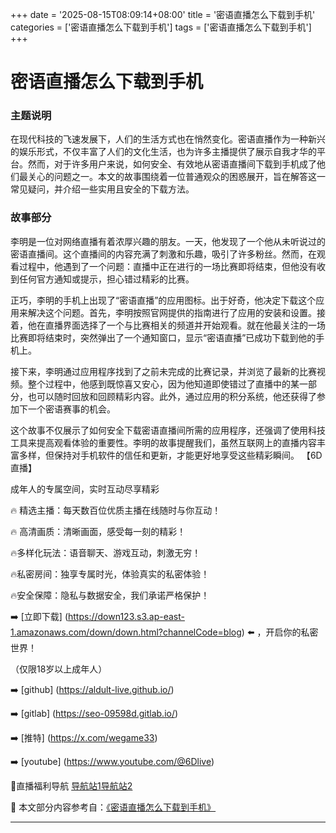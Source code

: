 +++
date = '2025-08-15T08:09:14+08:00'
title = '密语直播怎么下载到手机'
categories = ['密语直播怎么下载到手机']
tags = ['密语直播怎么下载到手机']
+++

# 密语直播怎么下载到手机

### 主题说明

在现代科技的飞速发展下，人们的生活方式也在悄然变化。密语直播作为一种新兴的娱乐形式，不仅丰富了人们的文化生活，也为许多主播提供了展示自我才华的平台。然而，对于许多用户来说，如何安全、有效地从密语直播间下载到手机成了他们最关心的问题之一。本文的故事围绕着一位普通观众的困惑展开，旨在解答这一常见疑问，并介绍一些实用且安全的下载方法。

### 故事部分

李明是一位对网络直播有着浓厚兴趣的朋友。一天，他发现了一个他从未听说过的密语直播间。这个直播间的内容充满了刺激和乐趣，吸引了许多粉丝。然而，在观看过程中，他遇到了一个问题：直播中正在进行的一场比赛即将结束，但他没有收到任何官方通知或提示，担心错过精彩的比赛。

正巧，李明的手机上出现了“密语直播”的应用图标。出于好奇，他决定下载这个应用来解决这个问题。首先，李明按照官网提供的指南进行了应用的安装和设置。接着，他在直播界面选择了一个与比赛相关的频道并开始观看。就在他最关注的一场比赛即将结束时，突然弹出了一个通知窗口，显示“密语直播”已成功下载到他的手机上。

接下来，李明通过应用程序找到了之前未完成的比赛记录，并浏览了最新的比赛视频。整个过程中，他感到既惊喜又安心，因为他知道即使错过了直播中的某一部分，也可以随时回放和回顾精彩内容。此外，通过应用的积分系统，他还获得了参加下一个密语赛事的机会。

这个故事不仅展示了如何安全下载密语直播间所需的应用程序，还强调了使用科技工具来提高观看体验的重要性。李明的故事提醒我们，虽然互联网上的直播内容丰富多样，但保持对手机软件的信任和更新，才能更好地享受这些精彩瞬间。
【6D直播】

 成年人的专属空间，实时互动尽享精彩

🔥 精选主播：每天数百位优质主播在线随时与你互动！

🔥 高清画质：清晰画面，感受每一刻的精彩！

🔥多样化玩法：语音聊天、游戏互动，刺激无穷！

🔥私密房间：独享专属时光，体验真实的私密体验！

🔥安全保障：隐私与数据安全，我们承诺严格保护！

➡️ [立即下载] (https://down123.s3.ap-east-1.amazonaws.com/down/down.html?channelCode=blog) ⬅️ ，开启你的私密世界！

 （仅限18岁以上成年人）

➡️ [github] (https://aldult-live.github.io/)

➡️ [gitlab] (https://seo-09598d.gitlab.io/)

➡️ [推特] (https://x.com/wegame33)

➡️ [youtube] (https://www.youtube.com/@6Dlive)

🔞直播福利导航   [导航站1](https://webstack-86085a.gitlab.io/)[导航站2](https://onlygit123-2.github.io/)

📘 本文部分内容参考自：[《密语直播怎么下载到手机》](https://webstack-hugo-3.pages.dev/)

---
